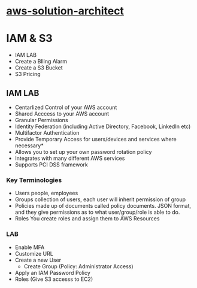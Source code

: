 # [aws-solution-architect](https://aws.amazon.com/certification/certification-prep/)

# IAM & S3
  * IAM LAB
  * Create a Blling Alarm
  * Create a S3 Bucket
  * S3 Pricing
  

## IAM LAB
* Centarlized Control of your AWS account
* Shared Acccess to your AWS account
* Granular Permissions
* Identity Federation (including Active Directory, Facebook, LinkedIn etc)
* Multifactor Authentication
* Provide Temporary Access for users/devices and services where necessary* 
* Allows you to set up your own password rotation policy
* Integrates with many different AWS services
* Supports PCI DSS framework

### Key Terminologies
* Users
  people, employees
* Groups
  collection of users, each user will inherit permission of group
* Policies
  made up of documents called policy documents. JSON format, and they give permissions as to what user/group/role is able to do.
* Roles
  You create roles and assign them to AWS Resources

### LAB
* Enable MFA
* Customize URL
* Create a new User
  * Create Group (Policy: Administrator Access)
* Apply an IAM Password Policy
* Roles (Give S3 accesss to EC2)
